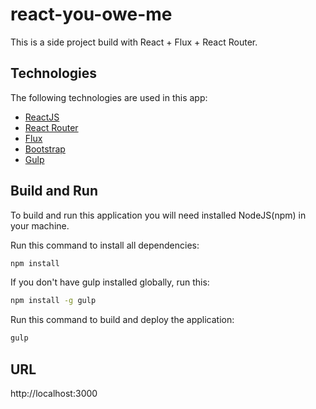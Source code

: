 # react-you-owe-me

This is a side project build with React + Flux + React Router.

## Technologies

The following technologies are used in this app:

* [ReactJS](https://facebook.github.io/react/)
* [React Router](https://github.com/ReactTraining/react-router) 
* [Flux](http://facebook.github.io/flux/)
* [Bootstrap](http://getbootstrap.com/)
* [Gulp](https://gulpjs.com/)

## Build and Run

To build and run this application you will need installed NodeJS(npm) in your machine.

Run this command to install all dependencies:
```sh
npm install
```

If you don't have gulp installed globally, run this:
```sh
npm install -g gulp
```

Run this command to build and deploy the application:

```sh
gulp
```


## URL
http://localhost:3000

